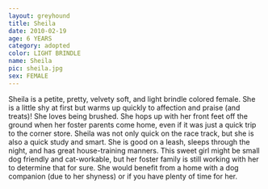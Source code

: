 ```yaml
---
layout: greyhound
title: Sheila
date: 2010-02-19
age: 6 YEARS
category: adopted
color: LIGHT BRINDLE
name: Sheila
pic: sheila.jpg
sex: FEMALE
---
```


Sheila is a petite, pretty, velvety soft, and light brindle colored female. She is a little shy at first but warms up
quickly to affection and praise (and treats)! She loves being brushed. She hops up with her front feet off the ground
when her foster parents come home, even if it was just a quick trip to the corner store. Sheila was not only quick on
the race track, but she is also a quick study and smart. She is good on a leash, sleeps through the night, and has great
house-training manners. This sweet girl might be small dog friendly and cat-workable, but her foster family is still
working with her to determine that for sure. She would benefit from a home with a dog companion (due to her shyness) or
if you have plenty of time for her.
